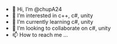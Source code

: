 - 👋 Hi, I’m @chupA24
- 👀 I’m interested in c++, c#, unity
- 🌱 I’m currently learning c#, unity
- 💞️ I’m looking to collaborate on c#, unity
- 📫 How to reach me ...

<!---
chupA24/chupA24 is a ✨ special ✨ repository because its `README.md` (this file) appears on your GitHub profile.
You can click the Preview link to take a look at your changes.
--->
